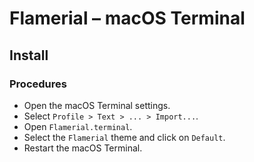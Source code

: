 # Flamerial – macOS Terminal
## Install
### Procedures
- Open the macOS Terminal settings.
- Select `Profile > Text > ... > Import...`.
- Open `Flamerial.terminal`.
- Select the `Flamerial` theme and click on `Default`.
- Restart the macOS Terminal.
